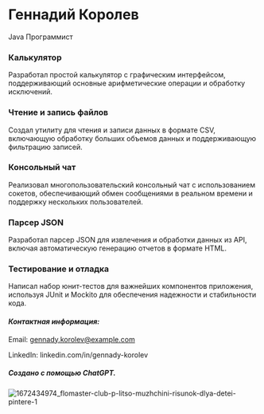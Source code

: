 # Геннадий Королев

Java Программист

### Калькулятор

Разработал простой калькулятор с графическим интерфейсом, поддерживающий основные арифметические операции и обработку исключений.

### Чтение и запись файлов

Создал утилиту для чтения и записи данных в формате CSV, включающую обработку больших объемов данных и поддерживающую фильтрацию записей.

### Консольный чат

Реализовал многопользовательский консольный чат с использованием сокетов, обеспечивающий обмен сообщениями в реальном времени и поддержку нескольких пользователей.

### Парсер JSON

Разработал парсер JSON для извлечения и обработки данных из API, включая автоматическую генерацию отчетов в формате HTML.

### Тестирование и отладка

Написал набор юнит-тестов для важнейших компонентов приложения, используя JUnit и Mockito для обеспечения надежности и стабильности кода.

#### **_Контактная информация:_**

Email: gennady.korolev@example.com

LinkedIn: linkedin.com/in/gennady-korolev

##### Создано с помощью ChatGPT.


![1672434974_flomaster-club-p-litso-muzhchini-risunok-dlya-detei-pintere-1](https://github.com/user-attachments/assets/560e054a-f24b-460b-b326-6b09d25f58bf)

